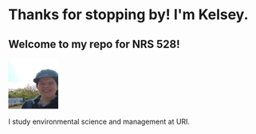 # Thanks for stopping by! I'm Kelsey.
## **Welcome to my repo for NRS 528!**

<img src="https://github.com/KelseyTichenor/NRS528_Class/blob/main/Images/Yours%20Truly.jpg?raw=true" width="100" height="100">

I study environmental science and management at URI. 

